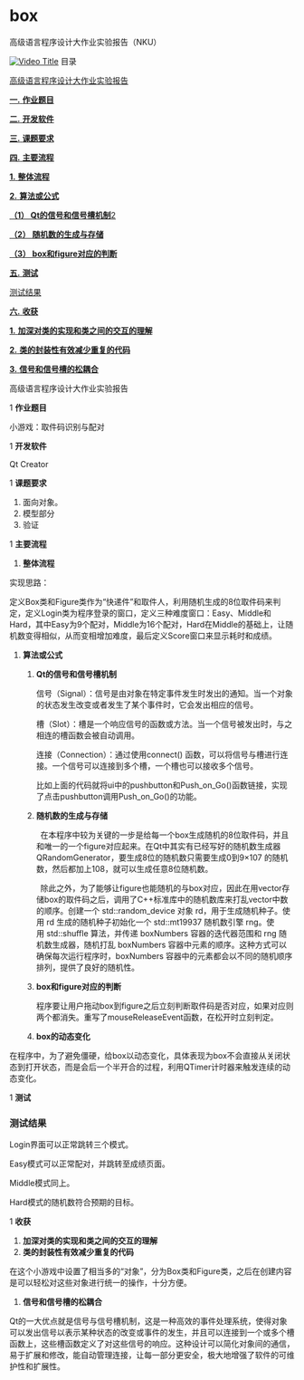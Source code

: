 # box
 高级语言程序设计大作业实验报告（NKU）


[![Video Title](https://i0.hdslb.com/bfs/archive/YOUR_COVER_IMAGE.jpg)](https://www.bilibili.com/video/BV1MM4m1o7fo)
目录

[高级语言程序设计大作业实验报告](#_toc166187112)

[**一.**	**作业题目**](#_toc166187113)

[**二.**	**开发软件**	](#_toc166187114)

[**三.**	**课题要求**	](#_toc166187115)

[**四.**	**主要流程**	](#_toc166187116)

[**1.**	**整体流程**	](#_toc166187117)

[**2.**	**算法或公式**](#_toc166187118)

[**（1） Qt的信号和信号槽机制**2](#_toc166187119)

[**（2） 随机数的生成与存储**	](#_toc166187120)

[**（3） box和figure对应的判断**	](#_toc166187121)

[**五.**	**测试**	](#_toc166187122)

[测试结果	](#_toc166187123)

[**六.**	**收获**	](#_toc166187124)

[**1.**	**加深对类的实现和类之间的交互的理解**	](#_toc166187125)

[**2.**	**类的封装性有效减少重复的代码**	](#_toc166187126)

[**3.**	**信号和信号槽的松耦合**	](#_toc166187127)



<a name="_toc166187112"></a>高级语言程序设计大作业实验报告


1  <a name="_toc166187113"></a>**作业题目**

   小游戏：取件码识别与配对

1  <a name="_toc166187114"></a>**开发软件**

   Qt Creator

1  <a name="_toc166187115"></a>**课题要求**
1) 面向对象。
1) 模型部分
1) 验证

1  <a name="_toc166187116"></a>**主要流程**
   1. <a name="_toc166187117"></a>**整体流程**

实现思路：

定义Box类和Figure类作为“快递件”和取件人，利用随机生成的8位取件码来判定，定义Login类为程序登录的窗口，定义三种难度窗口：Easy、Middle和Hard，其中Easy为9个配对，Middle为16个配对，Hard在Middle的基础上，让随机数变得相似，从而变相增加难度，最后定义Score窗口来显示耗时和成绩。

1. <a name="_toc166187118"></a>**算法或公式**
   1. <a name="_toc166187119"></a>**Qt的信号和信号槽机制**

      信号（Signal）：信号是由对象在特定事件发生时发出的通知。当一个对象的状态发生改变或者发生了某个事件时，它会发出相应的信号。

      槽（Slot）：槽是一个响应信号的函数或方法。当一个信号被发出时，与之相连的槽函数会被自动调用。

      连接（Connection）：通过使用connect() 函数，可以将信号与槽进行连接。一个信号可以连接到多个槽，一个槽也可以接收多个信号。

      比如上面的代码就将ui中的pushbutton和Push\_on\_Go()函数链接，实现了点击pushbutton调用Push\_on\_Go()的功能。

   1. <a name="_toc166187120"></a>**随机数的生成与存储**

      `	`在本程序中较为关键的一步是给每一个box生成随机的8位取件码，并且和唯一的一个figure对应起来。在Qt中其实有已经写好的随机数生成器QRandomGenerator，要生成8位的随机数只需要生成0到9×107 的随机数，然后都加上108，就可以生成任意8位随机数。

      `	`除此之外，为了能够让figure也能随机的与box对应，因此在用vector<int>存储box的取件码之后，调用了C++标准库中的随机数库来打乱vector中数的顺序。创建一个 std::random\_device 对象 rd，用于生成随机种子。使用 rd 生成的随机种子初始化一个 std::mt19937 随机数引擎 rng。使用 std::shuffle 算法，并传递 boxNumbers 容器的迭代器范围和 rng 随机数生成器，随机打乱 boxNumbers 容器中元素的顺序。这种方式可以确保每次运行程序时，boxNumbers 容器中的元素都会以不同的随机顺序排列，提供了良好的随机性。


   1. <a name="_toc166187121"></a>**box和figure对应的判断**

      程序要让用户拖动box到figure之后立刻判断取件码是否对应，如果对应则两个都消失。重写了mouseReleaseEvent函数，在松开时立刻判定。

   1. **box的动态变化**

在程序中，为了避免僵硬，给box以动态变化，具体表现为box不会直接从关闭状态到打开状态，而是会后一个半开合的过程，利用QTimer计时器来触发连续的动态变化。



1  <a name="_toc166187122"></a>**测试**
   ### <a name="_toc15356"></a><a name="_toc166187123"></a>**测试结果**
   Login界面可以正常跳转三个模式。

   Easy模式可以正常配对，并跳转至成绩页面。

   Middle模式同上。

   Hard模式的随机数符合预期的目标。

1  <a name="_toc166187124"></a>**收获**
   1. <a name="_toc166187125"></a>**加深对类的实现和类之间的交互的理解**
   1. <a name="_toc166187126"></a>**类的封装性有效减少重复的代码**

在这个小游戏中设置了相当多的“对象”，分为Box类和Figure类，之后在创建内容是可以轻松对这些对象进行统一的操作，十分方便。

1. <a name="_toc166187127"></a>**信号和信号槽的松耦合**

Qt的一大优点就是信号与信号槽机制，这是一种高效的事件处理系统，使得对象可以发出信号以表示某种状态的改变或事件的发生，并且可以连接到一个或多个槽函数上，这些槽函数定义了对这些信号的响应。这种设计可以简化对象间的通信，易于扩展和修改，能自动管理连接，让每一部分更安全，极大地增强了软件的可维护性和扩展性。





